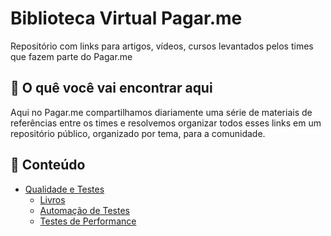 # Biblioteca Virtual Pagar.me

Repositório com links para  artigos, vídeos, cursos levantados pelos times que fazem parte do Pagar.me

## :link: O quê você vai encontrar aqui

Aqui no Pagar.me compartilhamos diariamente uma série de materiais de referências entre os times e resolvemos organizar todos esses links em um repositório público, organizado por tema, para a comunidade.


## :memo: Conteúdo

- [Qualidade e Testes](conteudos/QUALIDADE.md)
    - [Livros](conteudos/QUALIDADE.md#blue_book-livros)
    - [Automação de Testes](conteudos/QUALIDADE.md#computer-automação-de-testes)
    - [Testes de Performance](conteudos/QUALIDADE.md#chart_with_upwards_trend-testes-de-performance)
